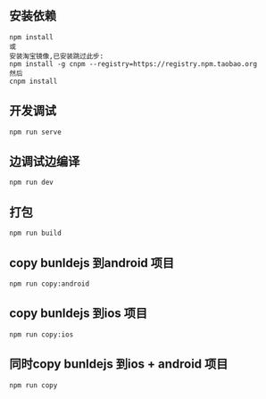 ## 安装依赖
    npm install
    或 
    安装淘宝镜像,已安装跳过此步: 
    npm install -g cnpm --registry=https://registry.npm.taobao.org
    然后
    cnpm install
## 开发调试
    npm run serve
## 边调试边编译
    npm run dev
## 打包
    npm run build
## copy bunldejs 到android 项目
    npm run copy:android
## copy bunldejs 到ios 项目
    npm run copy:ios
## 同时copy bunldejs 到ios + android 项目
    npm run copy
